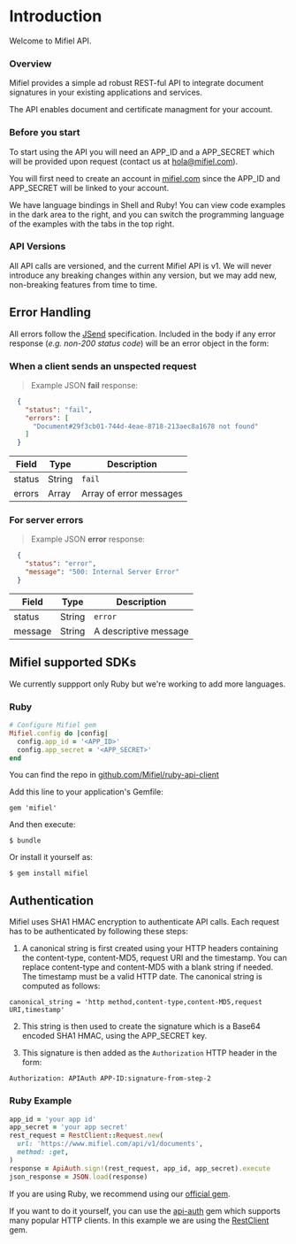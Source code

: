 # Introduction

Welcome to Mifiel API.

### Overview

Mifiel provides a simple ad robust REST-ful API to integrate document signatures in your existing applications and services.

The API enables document and certificate managment for your account.

### Before you start

To start using the API you will need an APP_ID and a APP_SECRET which will be provided upon request (contact us at hola@mifiel.com).

You will first need to create an account in [mifiel.com](https://www.mifiel.com) since the APP_ID and APP_SECRET will be linked to your account. 

We have language bindings in Shell and Ruby! You can view code examples in the dark area to the right, and you can switch the programming language of the examples with the tabs in the top right.

### API Versions

All API calls are versioned, and the current Mifiel API is v1. We will never introduce any breaking changes within any version, but we may add new, non-breaking features from time to time.

## Error Handling

All errors follow the [JSend](http://labs.omniti.com/labs/jsend) specification. Included in the body if any error response (_e.g. non-200 status code_) will be an error object in the form:

### When a client sends an unspected request

> Example JSON __fail__ response:

```json
  {
    "status": "fail",
    "errors": [
      "Document#29f3cb01-744d-4eae-8718-213aec8a1678 not found"
    ]
  }
```

Field   | Type    |  Description
------- | ------- | ------------
status  | String  | `fail`
errors  | Array   | Array of error messages

### For server errors

> Example JSON __error__ response:

```json
  {
    "status": "error",
    "message": "500: Internal Server Error" 
  }
```

Field   | Type    |  Description
------- | ------- | ------------
status  | String  | `error`
message | String  | A descriptive message

## Mifiel supported SDKs

We currently suppport only Ruby but we're working to add more languages.

### Ruby

```ruby
# Configure Mifiel gem
Mifiel.config do |config|
  config.app_id = '<APP_ID>'
  config.app_secret = '<APP_SECRET>'
end
```

You can find the repo in [github.com/Mifiel/ruby-api-client](https://github.com/Mifiel/ruby-api-client)

Add this line to your application's Gemfile:

`gem 'mifiel'`

And then execute:

`$ bundle`

Or install it yourself as:

`$ gem install mifiel`


## Authentication

Mifiel uses SHA1 HMAC encryption to authenticate API calls. Each request has to be authenticated by following these steps:

1. A canonical string is first created using your HTTP headers containing the
content-type, content-MD5, request URI and the timestamp. You can replace content-type and content-MD5 with a blank string if needed. The timestamp must be a valid HTTP date. The canonical string is computed as follows:

`canonical_string = 'http method,content-type,content-MD5,request URI,timestamp'`

2. This string is then used to create the signature which is a Base64 encoded
SHA1 HMAC, using the APP_SECRET key.

3. This signature is then added as the `Authorization` HTTP header in the form:

`Authorization: APIAuth APP-ID:signature-from-step-2`

### Ruby Example

```ruby
app_id = 'your app id'
app_secret = 'your app secret'
rest_request = RestClient::Request.new(
  url: 'https://www.mifiel.com/api/v1/documents',
  method: :get,
)
response = ApiAuth.sign!(rest_request, app_id, app_secret).execute
json_response = JSON.load(response)
```

If you are using Ruby, we recommend using our [official gem](https://github.com/Mifiel/ruby-api-client). 

If you want to do it yourself, you can use the [api-auth](https://github.com/mgomes/api_auth/) gem which supports many popular HTTP clients. In this example we are using the [RestClient](https://github.com/rest-client/rest-client) gem. 

